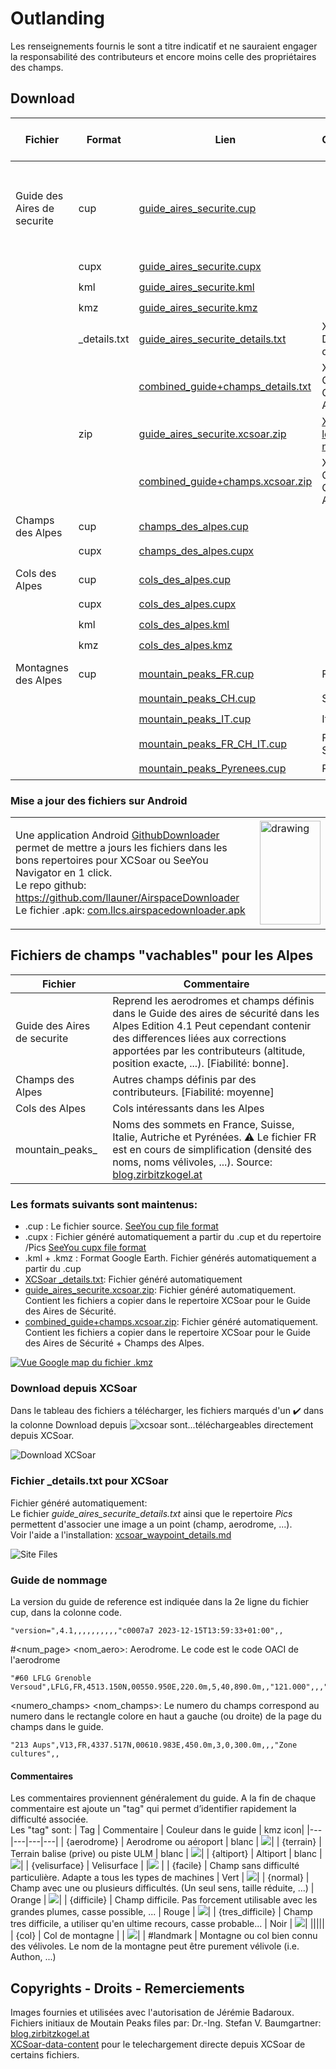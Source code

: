 # Outlanding
Les renseignements fournis le sont a titre indicatif et ne sauraient engager la responsabilité des contributeurs et encore moins celle des propriétaires des champs.
## Download
| Fichier  | Format  | Lien | Commentaire | Gen. Auto. | [Download depuis ![xcsoar](doc/images/xcsoar.png)](#download-depuis-xcsoar)|
|---|---|---|---|---|---|
| Guide des Aires de securite | cup | [guide_aires_securite.cup](https://planeur-net.github.io/outlanding/guide_aires_securite.cup) | | :pencil2: | [:heavy_check_mark:](## FR-WPT-guide-des-aires-de-securite-Alps.cup) |
| | cupx | [guide_aires_securite.cupx](https://planeur-net.github.io/outlanding/guide_aires_securite.cupx) | | :heavy_check_mark:
| | kml | [guide_aires_securite.kml](https://planeur-net.github.io/outlanding/guide_aires_securite.kml) | | :heavy_check_mark:
| | kmz | [guide_aires_securite.kmz](https://planeur-net.github.io/outlanding/guide_aires_securite.kmz) | | :heavy_check_mark:
| | _details.txt | [guide_aires_securite_details.txt](https://planeur-net.github.io/outlanding/guide_aires_securite_details.txt) | XCSoar: Description des images | :heavy_check_mark:
| | | [combined_guide+champs_details.txt](https://planeur-net.github.io/outlanding/combined_guide+champs_details.txt) | XCSoar: Guide + Champs des Alpes | :heavy_check_mark:
| | zip | [guide_aires_securite.xcsoar.zip](https://planeur-net.github.io/outlanding/guide_aires_securite.xcsoar.zip) | [XCSoar: Tous les fichiers nécessaires](doc/xcsoar_waypoint_details.md) |:heavy_check_mark:
| | | [combined_guide+champs.xcsoar.zip](https://planeur-net.github.io/outlanding/combined_guide+champs.xcsoar.zip) | XCSoar: Guide + Champs des Alpes | :heavy_check_mark:
||||
| Champs des Alpes | cup | [champs_des_alpes.cup](https://planeur-net.github.io/outlanding/champs_des_alpes.cup) | | :pencil2: |
| | cupx | [champs_des_alpes.cupx](https://planeur-net.github.io/outlanding/champs_des_alpes.cupx) | | :heavy_check_mark:
||||
| Cols des Alpes | cup | [cols_des_alpes.cup](https://planeur-net.github.io/outlanding/cols_des_alpes.cup) | | :pencil2: | :heavy_check_mark: |
| | cupx | [cols_des_alpes.cupx](https://planeur-net.github.io/outlanding/cols_des_alpes.cupx) | | :heavy_check_mark:
| | kml| [cols_des_alpes.kml](https://planeur-net.github.io/outlanding/cols_des_alpes.kml) | | :heavy_check_mark:
| | kmz| [cols_des_alpes.kmz](https://planeur-net.github.io/outlanding/cols_des_alpes.kmz) | | :heavy_check_mark:
||||
| Montagnes des Alpes | cup | [mountain_peaks_FR.cup](https://planeur-net.github.io/outlanding/mountain_peaks_FR.cup) | France | :pencil2: | :heavy_check_mark: |
| | |  [mountain_peaks_CH.cup](https://planeur-net.github.io/outlanding/mountain_peaks_CH.cup) | Suisse | :pencil2: | :heavy_check_mark: |
| | |  [mountain_peaks_IT.cup](https://planeur-net.github.io/outlanding/mountain_peaks_IT.cup) | Italie | :pencil2: | :heavy_check_mark: |
| | |  [mountain_peaks_FR_CH_IT.cup](https://planeur-net.github.io/outlanding/mountain_peaks_FR_CH_IT.cup) | France + Suisse + Italie | :heavy_check_mark:
| | |  [mountain_peaks_Pyrenees.cup](https://planeur-net.github.io/outlanding/mountain_peaks_CH.cup) | Pyrenees | :pencil2: |

### Mise a jour des fichiers sur Android
<table>
<tr>
<td width=80%>  

Une application Android [GithubDownloader](https://github.com/llauner/AirspaceDownloader) permet de mettre a jours les fichiers dans les bons repertoires pour XCSoar ou SeeYou Navigator en 1 click.  
 Le repo github: https://github.com/llauner/AirspaceDownloader  
 Le fichier .apk: [com.llcs.airspacedownloader.apk](https://github.com/llauner/AirspaceDownloader/releases)

</td>
<td>
<img src="https://github.com/llauner/AirspaceDownloader/raw/master/doc/images/screenshot_main_screen.jpg" alt="drawing" width="97" height=166/>
</td>
</tr>
</table>

## Fichiers de champs "vachables" pour les Alpes
| Fichier  | Commentaire  |
|---|---|
|Guide des Aires de securite| Reprend les aerodromes et champs définis dans le Guide des aires de sécurité dans les Alpes Edition 4.1 Peut cependant contenir des differences liées aux corrections apportées par les contributeurs (altitude, position exacte, ...). [Fiabilité: bonne].
| Champs des Alpes | Autres champs définis par des contributeurs. [Fiabilité: moyenne]
|Cols des Alpes | Cols intéressants dans les Alpes
|mountain_peaks_ | Noms des sommets en France, Suisse, Italie, Autriche et Pyrénées. :warning: Le fichier FR est en cours de simplification (densité des noms, noms vélivoles, ...). Source: [blog.zirbitzkogel.at](http://zirbitzkogel.at/blog/en/2021/06/04/peaks-mountain-peaks-in-seeyou-cup-format-for-xcsoar/)


### Les formats suivants sont maintenus:
- .cup : Le fichier source. [SeeYou cup file format](./doc/SeeYou_CUP_file_format.pdf)
- .cupx : Fichier généré automatiquement a partir du .cup et du repertoire /Pics [SeeYou cupx file format](./doc/SeeYou_cupx_file_format.md)
- .kml + .kmz : Format Google Earth. Fichier générés automatiquement a partir du .cup
- [XCSoar _details.txt](#fichier-_detailstxt-pour-xcsoar): Fichier généré automatiquement
- [guide_aires_securite.xcsoar.zip](#fichier-_detailstxt-pour-xcsoar): Fichier généré automatiquement. Contient les fichiers a copier dans le repertoire XCSoar pour le Guide des Aires de Sécurité.  
- [combined_guide+champs.xcsoar.zip](#fichier-_detailstxt-pour-xcsoar): Fichier généré automatiquement. Contient les fichiers a copier dans le repertoire XCSoar pour le Guide des Aires de Sécurité + Champs des Alpes. 
  
[![Vue Google map du fichier .kmz](doc/images/kmz_googlemap_view_small.png)](doc/images/kmz_googlemap_view.png)

### Download depuis XCSoar
Dans le tableau des fichiers a télécharger, les fichiers marqués d'un :heavy_check_mark: dans la colonne Download depuis ![xcsoar](doc/images/xcsoar.png) sont...téléchargeables directement depuis XCSoar.  

![Download XCSoar](doc/images/xcsoar_download.jpg)

### Fichier _details.txt pour XCSoar
Fichier généré automatiquement:  
Le fichier *guide_aires_securite_details.txt* ainsi que le repertoire *Pics* permettent d'associer une image a un point (champ, aerodrome, ...).  
Voir l'aide a l'installation: [xcsoar_waypoint_details.md](doc/xcsoar_waypoint_details.md)    
  
 ![Site Files](doc/images/Screenshot_XCSoar_wp_details.png)

### Guide de nommage
La version du guide de reference est indiquée dans la 2e ligne du fichier cup, dans la colonne code.
```
"version=",4.1,,,,,,,,,,"c0007a7 2023-12-15T13:59:33+01:00",,
```
#<num_page> <nom_aero>: Aerodrome. Le code est le code OACI de l'aerodrome  
```
"#60 LFLG Grenoble Versoud",LFLG,FR,4513.150N,00550.950E,220.0m,5,40,890.0m,,"121.000",,,"N090E005LFLG.jpg"
```

<numero_champs> <nom_champs>: Le numero du champs correspond au numero dans le rectangle colore en haut a gauche (ou droite) de la page du champs dans le guide. 
```
"213 Aups",V13,FR,4337.517N,00610.983E,450.0m,3,0,300.0m,,,"Zone cultures",,
```

#### Commentaires
Les commentaires proviennent généralement du guide. A la fin de chaque commentaire est ajoute un "tag" qui permet d’identifier rapidement la difficulté associée.  
Les "tag" sont:
| Tag  | Commentaire  | Couleur dans le guide | kmz icon|
|---|---|---|---|
|  {aerodrome} | Aerodrome ou aéroport  | blanc | ![](doc/images/runway.png)|
|  {terrain} | Terrain balise (prive) ou piste ULM | blanc | ![](doc/images/windsock.png)|
|  {altiport} | Altiport | blanc | ![](doc/images/altiport.png)|
|  {velisurface} | Velisurface |  |![](doc/images/velisurface.png) |
|  {facile} | Champ sans difficulté particulière. Adapte a tous les types de machines  | Vert | ![](doc/images/marker_green.png)|
|  {normal} | Champ avec une ou plusieurs difficultés. (Un seul sens, taille réduite, ...) | Orange | ![](doc/images/marker_orange.png)|
|  {difficile} | Champ difficile. Pas forcement utilisable avec les grandes plumes, casse possible, ...  | Rouge | ![](doc/images/marker_red.png)| 
|  {tres_difficile} | Champ tres difficile, a utiliser qu'en ultime recours, casse probable...  | Noir | ![](doc/images/marker_black.png)|
|||||
|  {col} | Col de montagne  |  | ![](doc/images/mountain_pass.png)|
| #landmark | Montagne ou col bien connu des vélivoles. Le nom de la montagne peut être purement vélivole (i.e. Authon, ...)

## Copyrights - Droits - Remerciements
Images fournies et utilisées avec l'autorisation de Jérémie Badaroux.  
Fichiers initiaux de Moutain Peaks files par: Dr.-Ing. Stefan V. Baumgartner: [blog.zirbitzkogel.at](http://zirbitzkogel.at/blog/en/2021/06/04/peaks-mountain-peaks-in-seeyou-cup-format-for-xcsoar/)   
[XCSoar-data-content](https://github.com/XCSoar/xcsoar-data-content) pour le telechargement directe depuis XCSoar de certains fichiers.